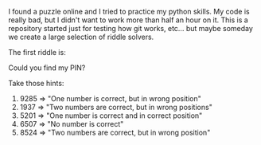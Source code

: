 I found a puzzle online and I tried to practice my python skills.
My code is really bad, but I didn't want to work more than half an hour on it.
This is a repository started just for testing how git works, etc... but maybe someday we create a large selection of riddle solvers.

The first riddle is:

Could you find my PIN?

Take those hints:
1. 9285 => "One number is correct, but in wrong position"
2. 1937 => "Two numbers are correct, but in wrong positions"
3. 5201 => "One number is correct and in correct position"
4. 6507 => "No number is correct"
5. 8524 => "Two numbers are correct, but in wrong position"
